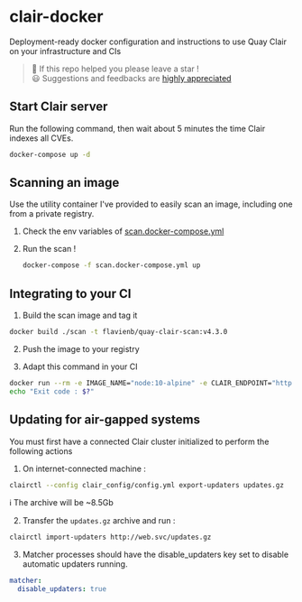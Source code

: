 # clair-docker

Deployment-ready docker configuration and instructions to use Quay Clair on your infrastructure and CIs

> 🌟 If this repo helped you please leave a star !  
> :smiley: Suggestions and feedbacks are [highly appreciated](https://github.com/flavienbwk/clair-docker/issues/new)

## Start Clair server

Run the following command, then wait about 5 minutes the time Clair indexes all CVEs.

```bash
docker-compose up -d
```

## Scanning an image

Use the utility container I've provided to easily scan an image, including one from a private registry.

1. Check the env variables of [scan.docker-compose.yml](./scan.docker-compose.yml)

2. Run the scan !

    ```bash
    docker-compose -f scan.docker-compose.yml up
    ```

## Integrating to your CI

1. Build the scan image and tag it

  ```bash
  docker build ./scan -t flavienb/quay-clair-scan:v4.3.0
  ```

2. Push the image to your registry

3. Adapt this command in your CI

  ```bash
  docker run --rm -e IMAGE_NAME="node:10-alpine" -e CLAIR_ENDPOINT="http://172.17.0.1:6060" -e REGISTRY_ENDPOINT="" -e REGISTRY_USERNAME="" -e REGISTRY_PASSWORD="" --privileged --network="host" -it flavienb/quay-clair-scan:v4.3.0
  echo "Exit code : $?"
  ```

## Updating for air-gapped systems

You must first have a connected Clair cluster initialized to perform the following actions

1. On internet-connected machine :

  ```bash
  clairctl --config clair_config/config.yml export-updaters updates.gz
  ```

  :information_source: The archive will be ~8.5Gb

2. Transfer the `updates.gz` archive and run :

  ```bash
  clairctl import-updaters http://web.svc/updates.gz
  ```

3. Matcher processes should have the disable_updaters key set to disable automatic updaters running.

  ```yml
  matcher:
    disable_updaters: true
  ```

